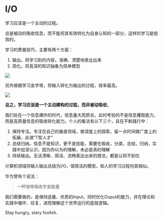 # I/O

学习应该是一个主动的过程。

总是被动的吸收信息，而不能将其有效转化为自身认知的一部分，这样的学习是低效的。

学习的费曼技巧，主要有两个方面：

1. 输出。将学习到的内容，准确、清楚地表达出来
2. 简化。将高深的知识抽象为简单模型

![](https://img.plantree.me/20220726100337.png)

另外根据学习金字塔，将输入转化为输出的过程，效率最高。

![](https://img.plantree.me/20220726100012.png)

**总之，学习应该是一个主动建构的过程，而非被动吸收**。

我们处在一个信息爆炸的时代，信息量大而质劣，此时考验的不是信息攫取能力，而是高质量信息的吸收转化能力。个人的看法有以下三个，且在不断践行中：

1. 保持专注。专注在自己的垂直领域，做深度上的探索，留一点时间做广度上的拓展，此谓“T型人才”
2. 总结归纳。信息不是知识，更不是技能，需要在吸收，分类，总结，归纳，实践中加深认识，因为你以为的理解，未必是真的理解
3. 持续输出。无法清晰、简洁、流畅表达出来的想法，都是认知不到位

计算机领域将输入输出总结为I/O，很简洁的模型，和人的学习过程何其相似。

华为曾有个说法：

> 一杯咖啡吸收宇宙能量

我们需要做的，是保持适量、优质的Input，同时优化Ouput的能力，并在理论和实践中循环、往复，进而理解这个世界运行的底层逻辑。

Stay hungry, stary foolish.

